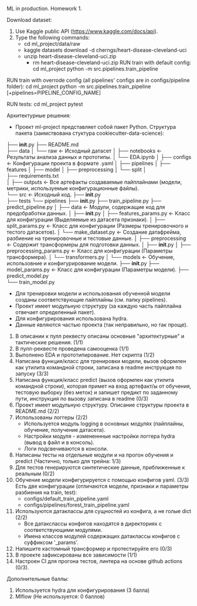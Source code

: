 ML in production. Homework 1.

Download dataset:
   1. Use Kaggle public API (https://www.kaggle.com/docs/api). 
   2. Type the following commands:
      - cd ml_project/data/raw
      - kaggle datasets download -d cherngs/heart-disease-cleveland-uci
      - unzip heart-disease-cleveland-uci.zip 
        - rm heart-disease-cleveland-uci.zip 
RUN train with default config:
   cd ml_project
   python -m src.pipelines.train_pipeline

RUN train with overrode config (all pipelines' configs are in configs/pipeline folder):
   cd ml_project
   python -m src.pipelines.train_pipeline [+pipelines=PIPELINE_CONFIG_NAME]

RUN tests:
   cd ml_project
   pytest


Архитектурные решения:
- Проект ml-project представляет собой пакет Python. Структура пакета (заимствована стуктура cookiecutter-data-science):

├── __init__.py
├── README.md         
├── data
│   └── raw            <- Исходный датасет
│
├── notebooks          <- Результаты анализа данных и прототипы.
│   └── EDA.ipynb
│
├── configs            <- Конфигурации проекта в формате .yaml
│   ├── pipelines 
│   ├── features
│   ├── model
│   ├── preprocessing
│   └── split
│   
├── requirements.txt  
│
├── outputs            <- Все артефакты создаваемые пайплайнами (модели, метрики, используемые конфигурационные файлы).  
└── src                <- Исходный код.
    ├── __init__.py    
    ├── tests
    └── pipelines
        ├── __init__.py
        ├── train_pipeline.py
        ├── predict_pipeline.py
        │
        ├── data           <- Модули, содержащие код для предобработки данных.
        │   ├── __init__.py
        │   ├── features_params.py   <- Класс для конфигурации (Выделяемые из датасета признаки).
        │   ├── split_params.py      <- Класс для конфигурации (Размеры тренировочного и тестого датасетов).
        │   └── make_dataset.py      <- Создание датафрейма, разбиение на тренировочные и тестовые данные.
        │
        ├── preprocessing       <-  Содержит трансформеры для подготовки данных.
        │   ├── __init__.py
        │   ├── preprocessing_params.py     <- Класс для конфигурации (Параметры трансформера).
        │   └── transformers.py
        │
        └── models      <- Обучение, использовние и конфигурирование модели.
            ├── __init__.py
            ├── model_params.py   <- Класс для конфигурации (Параметры модели).
            ├── predict_model.py  
            └── train_model.py    

- Для тренировки модели и использования обученной модели созданы соответствующие пайплайны (см. папку pipelines).
- Проект имеет модульную структуру (за каждую часть пайплайна отвечает определенный пакет).
- Для конфигурирования использована hydra.
- Данные являются частью проекта (так неправильно, но так проще).


1. В описании к пулл реквесту описаны основные "архитектурные" и тактические решения. (1/1)
2. В пулл-реквесте проведена самооценка (1/1)
3. Выполнено EDA и прототипирование. Нет скрипта (1/2)
4. Написана функция/класс для тренировки модели, вызов оформлен как утилита командной строки, записана в readme инструкция по запуску (3/3)
5. Написана функция/класс predict (вызов оформлен как утилита командной строки), которая примет на вход артефакт/ы от обучения, 
   тестовую выборку (без меток) и запишет предикт по заданному пути, инструкция по вызову записана в readme (0/3)
6. Проект имеет модульную структуру. Описание структуры проекта в README.md (2/2)
7. Использованы логгеры (2/2)
   - Используется модуль logging в основных модулях (пайплайны, обучение, получение датасета).
   - Настройки модуля - измененнные настройки логгера hydra (вывод в файл и в консоль).
   - Логи подсвечиваются в консоли.
8. Написаны тесты на отдельные модули и на прогон обучения и predict (Частично, только для трейна: 1/3)
9. Для тестов генерируются синтетические данные, приближенные к реальным (0/2)
10. Обучение модели конфигурируется с помощью конфигов yaml. (3/3) 
    Есть две конфигурации (отличаются модели, признаки и параметры разбиения на train, test):
    - configs/default_train_pipeline.yaml
    - configs/pipelines/forest_train_pipeline.yaml
11. Используются датаклассы для сущностей из конфига, а не голые dict (2/2)
    - Все датакслассы конфигов находятся в директориях с соответствующими модулями.
    - Имена классов модулей содержащих датаклассы конфигов с суффиксом '_params'.
12. Напишите кастомный трансформер и протестируйте его (0/3)
13. В проекте зафиксированы все зависимости (1/1)
14. Настроен CI для прогона тестов, линтера на основе github actions (0/3).

Дополнительные баллы:
1. Используется hydra для конфигурирования (3 балла)
2. Mlflow (Не используется: 0 баллов)
